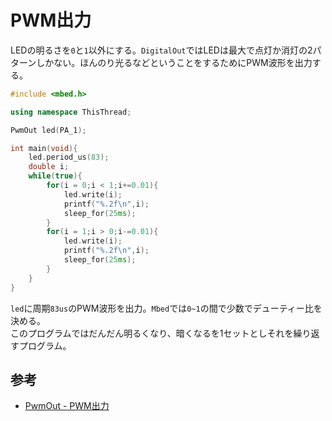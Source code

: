 # PWM出力

LEDの明るさを`0`と`1`以外にする。`DigitalOut`ではLEDは最大で点灯か消灯の2パターンしかない。ほんのり光るなどということをするためにPWM波形を出力する。  

```cpp : main.cpp
#include <mbed.h>

using namespace ThisThread;

PwmOut led(PA_1);

int main(void){
    led.period_us(83);
    double i;
    while(true){
        for(i = 0;i < 1;i+=0.01){
            led.write(i);
            printf("%.2f\n",i);
            sleep_for(25ms);
        }
        for(i = 1;i > 0;i-=0.01){
            led.write(i);
            printf("%.2f\n",i);
            sleep_for(25ms);
        }
    }
}
```  

`led`に周期`83us`のPWM波形を出力。`Mbed`では`0~1`の間で少数でデューティー比を決める。  
このプログラムではだんだん明るくなり、暗くなるを1セットとしそれを繰り返すプログラム。

## 参考

- [PwmOut - PWM出力](https://os.mbed.com/users/okini3939/notebook/PwmOut_jp/)
